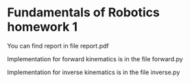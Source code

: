 # Fundamentals of Robotics homework 1

You can find report in file report.pdf

Implementation for forward kinematics is in the file forward.py

Implementation for inverse kinematics is in the file inverse.py
